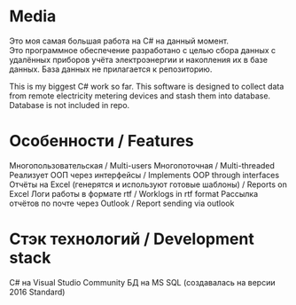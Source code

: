 # Media
Это моя самая большая работа на C# на данный момент. <br/>
Это программное обеспечение разработано с целью сбора данных с удалённых приборов учёта электроэнергии и накопления их в базе данных. База данных не прилагается к репозиторию.

This is my biggest C# work so far.
This software is designed to collect data from remote electricity metering devices and stash them into database. Database is not included in repo.

# Особенности / Features
Многопользовательская / Multi-users
Многопоточная / Multi-threaded
Реализует ООП через интерфейсы / Implements OOP through interfaces 
Отчёты на Excel (генерятся и используют готовые шаблоны) / Reports on Excel
Логи работы в формате rtf / Worklogs in rtf format
Рассылка отчётов по почте через Outlook / Report sending via outlook

# Стэк технологий / Development stack
C# на Visual Studio Community
БД на MS SQL (создавалась на версии 2016 Standard)



